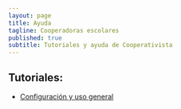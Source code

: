```yaml
---
layout: page
title: Ayuda
tagline: Cooperadoras escolares
published: true
subtitle: Tutoriales y ayuda de Cooperativista
---
```

##  Tutoriales:
* [Configuración y uso general](../tutorial)
